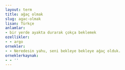 ```yaml
---
layout: term
title: ağaç olmak
slug: agac-olmak
lisan: Türkçe
anlamlar:
- bir yerde ayakta durarak çokça beklemek
ozellikler:
- - argo
ornekler:
- - Neredesin yahu, seni bekleye bekleye ağaç olduk.
orneklerkaynak:
- - ''
---
```

